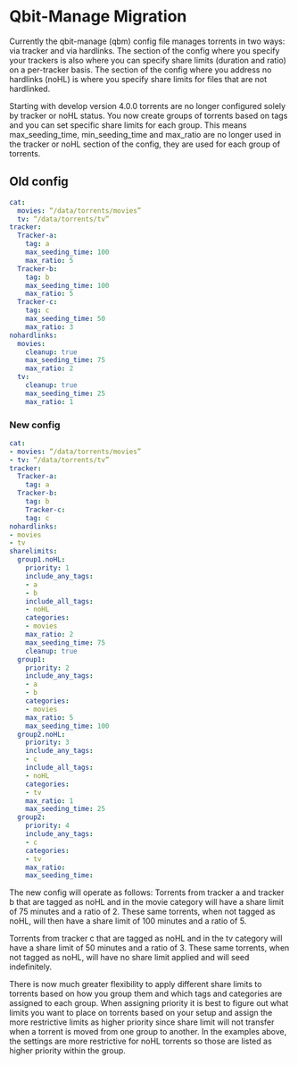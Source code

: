 # Qbit-Manage Migration

Currently the qbit-manage (qbm) config file manages torrents in two ways: via tracker and via hardlinks. The section of the config where you specify your trackers is also where you can specify share limits (duration and ratio) on a per-tracker basis. The section of the config where you address no hardlinks (noHL) is where you specify share limits for files that are not hardlinked.

Starting with develop version 4.0.0 torrents are no longer configured solely by tracker or noHL status. You now create groups of torrents based on tags and you can set specific share limits for each group. This means max_seeding_time, min_seeding_time and max_ratio are no longer used in the tracker or noHL section of the config, they are used for each group of torrents.

## Old config

```yml
cat:
  movies: “/data/torrents/movies”
  tv: “/data/torrents/tv”
tracker:
  Tracker-a:
    tag: a
    max_seeding_time: 100
    max_ratio: 5
  Tracker-b:
    tag: b
    max_seeding_time: 100
    max_ratio: 5
  Tracker-c:
    tag: c
    max_seeding_time: 50
    max_ratio: 3
nohardlinks:
  movies:
    cleanup: true
    max_seeding_time: 75
    max_ratio: 2
  tv:
    cleanup: true
    max_seeding_time: 25
    max_ratio: 1
```

### New config

```yml
cat:
- movies: “/data/torrents/movies”
- tv: “/data/torrents/tv”
tracker:
  Tracker-a:
    tag: a
  Tracker-b:
    tag: b
    Tracker-c:
    tag: c
nohardlinks:
- movies
- tv
sharelimits:
  group1.noHL:
    priority: 1
    include_any_tags:
    - a
    - b
    include_all_tags:
    - noHL
    categories:
    - movies
    max_ratio: 2
    max_seeding_time: 75
    cleanup: true
  group1:
    priority: 2
    include_any_tags:
    - a
    - b
    categories:
    - movies
    max_ratio: 5
    max_seeding_time: 100
  group2.noHL:
    priority: 3
    include_any_tags:
    - c
    include_all_tags:
    - noHL
    categories:
    - tv
    max_ratio: 1
    max_seeding_time: 25
  group2:
    priority: 4
    include_any_tags:
    - c
    categories:
    - tv
    max_ratio:
    max_seeding_time:
```

The new config will operate as follows:
Torrents from tracker a and tracker b that are tagged as noHL and in the movie category will have a share limit of 75 minutes and a ratio of 2. These same torrents, when not tagged as noHL, will then have a share limit of 100 minutes and a ratio of 5.

Torrents from tracker c that are tagged as noHL and in the tv category will have a share limit of 50 minutes and a ratio of 3. These same torrents, when not tagged as noHL, will have no share limit applied and will seed indefinitely.

There is now much greater flexibility to apply different share limits to torrents based on how you group them and which tags and categories are assigned to each group. When assigning priority it is best to figure out what limits you want to place on torrents based on your setup and assign the more restrictive limits as higher priority since share limit will not transfer when a torrent is moved from one group to another. In the examples above, the settings are more restrictive for noHL torrents so those are listed as higher priority within the group.
